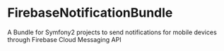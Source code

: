 # FirebaseNotificationBundle
A Bundle for Symfony2 projects to send notifications for mobile devices through Firebase Cloud Messaging API
